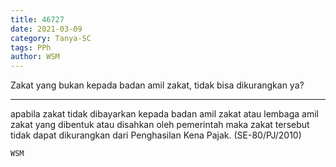 ```yaml
---
title: 46727
date: 2021-03-09
category: Tanya-SC
tags: PPh
author: WSM
---
```


Zakat yang bukan kepada badan amil zakat, tidak bisa dikurangkan ya?

---

apabila zakat tidak dibayarkan kepada badan amil zakat atau lembaga amil zakat yang dibentuk atau disahkan oleh pemerintah maka zakat tersebut tidak dapat dikurangkan dari Penghasilan Kena Pajak. (SE-80/PJ/2010)

`WSM`
